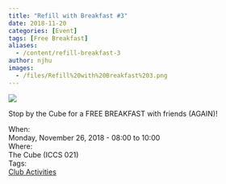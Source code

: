 ```yaml
---
title: "Refill with Breakfast #3"
date: 2018-11-20
categories: [Event]
tags: [Free Breakfast]
aliases:
  - /content/refill-breakfast-3
author: njhu
images:
  - /files/Refill%20with%20Breakfast%203.png
---
```


<div class="field field-name-body field-type-text-with-summary field-label-hidden"><div class="field-items"><div class="field-item even"><p><img src="https://ubccsss.org/files/Refill%20with%20Breakfast%203.png" style="max-width: 100%"></p>

<p>Stop by the Cube for a FREE BREAKFAST with friends (AGAIN)!</p>
</div></div></div><div class="field field-name-field-dates field-type-datetime field-label-above"><div class="field-label">When:&#xA0;</div><div class="field-items"><div class="field-item even"><span class="date-display-single">Monday, November 26, 2018 - <span class="date-display-range"><span class="date-display-start">08:00</span> to <span class="date-display-end">10:00</span></span></span></div></div></div><div class="field field-name-field-location field-type-text field-label-above"><div class="field-label">Where:&#xA0;</div><div class="field-items"><div class="field-item even">The Cube (ICCS 021)</div></div></div>    <footer>
    <div class="field field-name-field-tags field-type-taxonomy-term-reference field-label-above"><div class="field-label">Tags:&#xA0;</div><div class="field-items"><div class="field-item even"><a href="/club">Club Activities</a></div></div></div>      </footer>
